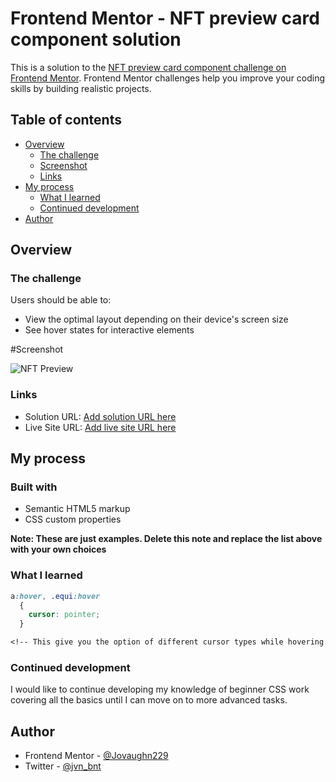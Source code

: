 # Frontend Mentor - NFT preview card component solution

This is a solution to the [NFT preview card component challenge on Frontend Mentor](https://www.frontendmentor.io/challenges/nft-preview-card-component-SbdUL_w0U). Frontend Mentor challenges help you improve your coding skills by building realistic projects. 

## Table of contents

- [Overview](#overview)
  - [The challenge](#the-challenge)
  - [Screenshot](#screenshot)
  - [Links](#links)
- [My process](#my-process)
  - [What I learned](#what-i-learned)
  - [Continued development](#continued-development)
- [Author](https://github.com/Jovaughn229?tab=repositories)


## Overview

### The challenge

Users should be able to:

- View the optimal layout depending on their device's screen size
- See hover states for interactive elements

#Screenshot

![NFT Preview](https://user-images.githubusercontent.com/56566585/156467763-0407fed3-b4c7-4925-873d-81a6ed62f87a.png)


### Links

- Solution URL: [Add solution URL here](https://your-solution-url.com)
- Live Site URL: [Add live site URL here](https://your-live-site-url.com)

## My process

### Built with

- Semantic HTML5 markup
- CSS custom properties

**Note: These are just examples. Delete this note and replace the list above with your own choices**

### What I learned

```css
a:hover, .equi:hover
  {
    cursor: pointer;
  }

<!-- This give you the option of different cursor types while hovering. -->

```

### Continued development

I would like to continue developing my knowledge of beginner CSS work covering all the basics until I can move on to more advanced tasks.


## Author

- Frontend Mentor - [@Jovaughn229](https://www.frontendmentor.io/profile/Jovaughn229)
- Twitter - [@jvn_bnt](https://www.twitter.com/jvn_bnt)
